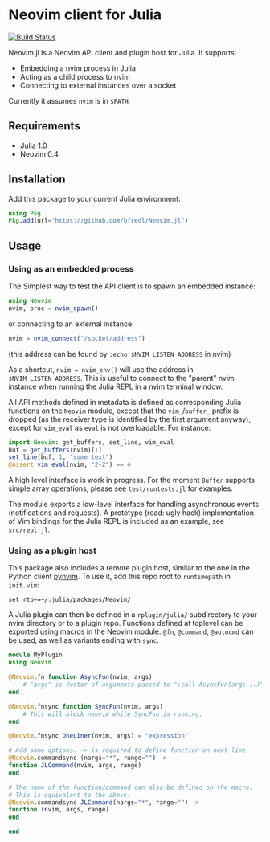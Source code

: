 # Neovim client for Julia

[![Build Status](https://travis-ci.org/bfredl/Neovim.jl.svg?branch=master)](https://travis-ci.org/bfredl/Neovim.jl)

Neovim.jl is a Neovim API client and plugin host for Julia. It supports:

- Embedding a nvim process in Julia
- Acting as a child process to nvim
- Connecting to external instances over a socket

Currently it assumes `nvim` is in `$PATH`.


## Requirements

- Julia 1.0
- Neovim 0.4 <!-- FIXME: is this right? -->


## Installation

Add this package to your current Julia environment:
```julia
using Pkg
Pkg.add(url="https://github.com/bfredl/Neovim.jl")
```


## Usage

### Using as an embedded process

The Simplest way to test the API client is to spawn an embedded instance:
```julia
using Neovim
nvim, proc = nvim_spawn()
```
or connecting to an external instance:
```julia
nvim = nvim_connect("/socket/address")
```
(this address can be found by `:echo $NVIM_LISTEN_ADDRESS` in nvim)

As a shortcut, `nvim = nvim_env()` will use the address in `$NVIM_LISTEN_ADDRESS`. This is useful to connect to the "parent" nvim instance when running the Julia REPL in a nvim terminal window.

All API methods defined in metadata is defined as corresponding Julia functions on the `Neovim` module, except that the `vim_`/`buffer_` prefix is dropped (as the receiver type is identified by the first argument anyway), except for `vim_eval` as `eval` is not overloadable. For instance:
```julia
import Neovim: get_buffers, set_line, vim_eval
buf = get_buffers(nvim)[1]
set_line(buf, 1, "some text")
@assert vim_eval(nvim, "2+2") == 4
```

A high level interface is work in progress. For the moment `Buffer` supports simple array operations, please see `test/runtests.jl` for examples.

The module exports a low-level interface for handling asynchronous events (notifications and requests). A prototype (read: ugly hack) implementation of Vim bindings for the Julia REPL is included as an example, see `src/repl.jl`.


### Using as a plugin host

This package also includes a remote plugin host, similar to the one in the Python client [pynvim](https://github.com/neovim/pynvim). To use it, add this repo root to `runtimepath` in `init.vim`:
```
set rtp+=~/.julia/packages/Neovim/
```
A Julia plugin can then be defined in a `rplugin/julia/` subdirectory to your nvim directory or to a plugin repo. Functions defined at toplevel can be exported using macros in the Neovim module. `@fn`, `@command`, `@autocmd` can be used, as well as variants ending with `sync`.
```julia
module MyPlugin
using Neovim

@Neovim.fn function AsyncFun(nvim, args)
    # "args" is Vector of arguments passed to ":call AsyncFun(args...)".
end

@Neovim.fnsync function SyncFun(nvim, args)
    # This will block neovim while SyncFun is running.
end

@Neovim.fnsync OneLiner(nvim, args) = "expression"

# Add some options. -> is required to define function on next line.
@Neovim.commandsync (nargs="*", range="") ->
function JLCommand(nvim, args, range)
end

# The name of the function/command can also be defined on the macro.
# This is equivalent to the above.
@Neovim.commandsync JLCommand(nargs="*", range="") ->
function (nvim, args, range)
end

end
```
